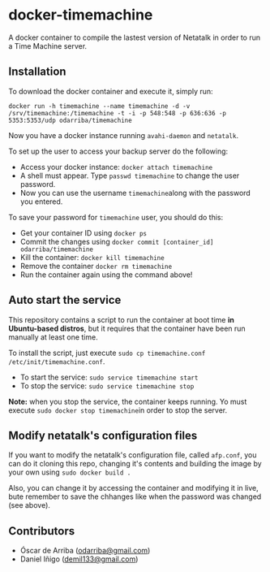 # docker-timemachine
A docker container to compile the lastest version of Netatalk in order to run a Time Machine server.

## Installation

To download the docker container and execute it, simply run:

`docker run -h timemachine --name timemachine -d -v /srv/timemachine:/timemachine -t -i -p 548:548 -p 636:636 -p 5353:5353/udp odarriba/timemachine`

Now you have a docker instance running `avahi-daemon` and `netatalk`.

To set up the user to access your backup server do the following:
* Access your docker instance: `docker attach timemachine`
* A shell must appear. Type `passwd timemachine` to change the user password.
* Now you can use the username `timemachine`along with the password you entered.

To save your password for `timemachine` user, you should do this:

* Get your container ID using `docker ps`
* Commit the changes using `docker commit [container_id] odarriba/timemachine`
* Kill the container: `docker kill timemachine`
* Remove the container `docker rm timemachine`
* Run the container again using the command above!

## Auto start the service

This repository contains a script to run the container at boot time **in Ubuntu-based distros**, but it requires that the container have been run manually at least one time.

To install the script, just execute `sudo cp timemachine.conf /etc/init/timemachine.conf`.

* To start the service: `sudo service timemachine start`
* To stop the service: `sudo service timemachine stop`

**Note:** when you stop the service, the container keeps running. Yo must execute `sudo docker stop timemachine`in order to stop the server.

## Modify netatalk's configuration files

If you want to modify the netatalk's configuration file, called `afp.conf`, you can do it cloning this repo, changing it's contents and building the image by your own using `sudo docker build .`

Also, you can change it by accessing the container and modifying it in live, bute remember to save the chhanges like when the password was changed (see above).

## Contributors

* Óscar de Arriba (odarriba@gmail.com)
* Daniel Iñigo (demil133@gmail.com)

